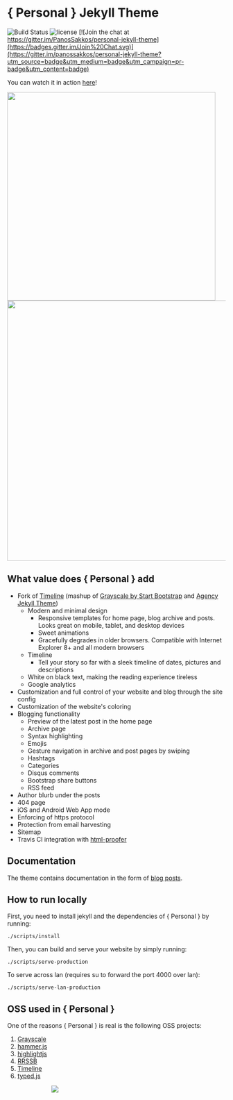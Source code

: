 # { Personal } Jekyll Theme
![Build Status](https://travis-ci.org/le4ker/personal-jekyll-theme.svg?branch=master)
![license](https://img.shields.io/badge/license-MIT-blue.svg?link=https://github.com/dono-app/ios/blob/master/LICENSE)
[![Join the chat at https://gitter.im/PanosSakkos/personal-jekyll-theme](https://badges.gitter.im/Join%20Chat.svg)](https://gitter.im/panossakkos/personal-jekyll-theme?utm_source=badge&utm_medium=badge&utm_campaign=pr-badge&utm_content=badge)

You can watch it in action [here](https://le4ker.github.io/personal-jekyll-theme/)!

<img src="https://github.com/le4ker/personal-jekyll-theme/raw/master/.github/personal-mobile.mov.gif" height="480">

<img src="https://github.com/le4ker/personal-jekyll-theme/raw/master/.github/personal-desktop.mov.gif" height="600" width="960">

## What value does { Personal } add

* Fork of [Timeline](https://github.com/kirbyt/timeline-jekyll-theme) (mashup of [Grayscale by Start Bootstrap](https://github.com/IronSummitMedia/startbootstrap-grayscale) and [Agency Jekyll Theme](https://github.com/y7kim/agency-jekyll-theme))
  * Modern and minimal design
    * Responsive templates for home page, blog archive and posts. Looks great on mobile, tablet, and desktop devices
    * Sweet animations
    * Gracefully degrades in older browsers. Compatible with Internet Explorer 8+ and all modern browsers
  * Timeline
    * Tell your story so far with a sleek timeline of dates, pictures and descriptions
  * White on black text, making the reading experience tireless
  * Google analytics  
* Customization and full control of your website and blog through the site config
* Customization of the website's coloring
* Blogging functionality
  * Preview of the latest post in the home page
  * Archive page
  * Syntax highlighting
  * Emojis
  * Gesture navigation in archive and post pages by swiping
  * Hashtags
  * Categories
  * Disqus comments
  * Bootstrap share buttons
  * RSS feed
* Author blurb under the posts
* 404 page
* iOS and Android Web App mode
* Enforcing of https protocol
* Protection from email harvesting
* Sitemap
* Travis CI integration with [html-proofer](https://github.com/gjtorikian/html-proofer)

## Documentation

The theme contains documentation in the form of [blog posts](https://le4ker.github.io/personal-jekyll-theme/blog/index.html).

## How to run locally

First, you need to install jekyll and the dependencies of { Personal } by running:

```shell
./scripts/install
```

Then, you can build and serve your website by simply running:

```shell
./scripts/serve-production
```

To serve across lan (requires su to forward the port 4000 over lan):

```shell
./scripts/serve-lan-production
```

## OSS used in { Personal }

One of the reasons { Personal } is real is the following OSS projects:

  1. [Grayscale](http://startbootstrap.com/template-overviews/grayscale/)
  2. [hammer.js](https://hammerjs.github.io/)
  3. [highlightjs](https://highlightjs.org/)
  4. [RRSSB](https://github.com/kni-labs/rrssb)
  5. [Timeline](https://github.com/kirbyt/timeline-jekyll-theme)
  6. [typed.js](https://github.com/mattboldt/typed.js/)


<div style="font-size:16px;margin:0 auto;width:300px">
    <a href="https://blockchain.info/address/1LHuKC9Em3KA5yoZaf7nngnNdf9K7s2gSi">
        <img src="https://blockchain.info/Resources/buttons/donate_64.png"/>
    </a>
</div>

